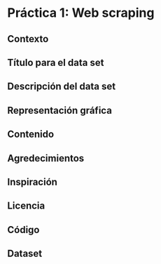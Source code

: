 # Práctica 1: Web scraping

## Contexto

## Título para el data set

## Descripción del data set

## Representación gráfica

## Contenido

## Agredecimientos

## Inspiración

## Licencia

## Código

## Dataset

